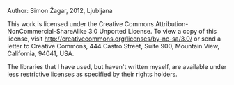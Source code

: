 Author: Simon Žagar, 2012, Ljubljana

This work is licensed under the Creative Commons Attribution-NonCommercial-ShareAlike 3.0 Unported License.
To view a copy of this license, visit http://creativecommons.org/licenses/by-nc-sa/3.0/ or send a letter to Creative Commons, 444 Castro Street, Suite 900, Mountain View, California, 94041, USA.

The libraries that I have used, but haven't written myself, are available under less restrictive licenses as specified by their rights holders.
